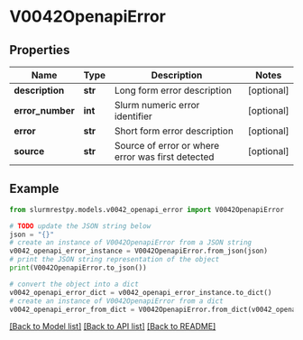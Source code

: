 # V0042OpenapiError


## Properties

Name | Type | Description | Notes
------------ | ------------- | ------------- | -------------
**description** | **str** | Long form error description | [optional]
**error_number** | **int** | Slurm numeric error identifier | [optional]
**error** | **str** | Short form error description | [optional]
**source** | **str** | Source of error or where error was first detected | [optional]

## Example

```python
from slurmrestpy.models.v0042_openapi_error import V0042OpenapiError

# TODO update the JSON string below
json = "{}"
# create an instance of V0042OpenapiError from a JSON string
v0042_openapi_error_instance = V0042OpenapiError.from_json(json)
# print the JSON string representation of the object
print(V0042OpenapiError.to_json())

# convert the object into a dict
v0042_openapi_error_dict = v0042_openapi_error_instance.to_dict()
# create an instance of V0042OpenapiError from a dict
v0042_openapi_error_from_dict = V0042OpenapiError.from_dict(v0042_openapi_error_dict)
```
[[Back to Model list]](../README.md#documentation-for-models) [[Back to API list]](../README.md#documentation-for-api-endpoints) [[Back to README]](../README.md)


